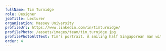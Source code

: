 ```yaml
---
fullName: Tim Turnidge
role: Designer
jobTitle: Lecturer
organisation: Massey University
profileUrl: https://www.linkedin.com/in/timturnidge/
profilePhoto: /assets/images/team/tim_turnidge.jpg
profilePhotoAltText: Tim's portrait. A smiling half Singaporean man with short dark and some facial hair. He's wearing a plaid shirt.
order: 4
---
```

